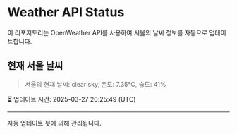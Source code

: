 
# Weather API Status

이 리포지토리는 OpenWeather API를 사용하여 서울의 날씨 정보를 자동으로 업데이트합니다.

## 현재 서울 날씨
> 서울의 현재 날씨: clear sky, 온도: 7.35°C, 습도: 41%

⏳ 업데이트 시간: 2025-03-27 20:25:49 (UTC)

---
자동 업데이트 봇에 의해 관리됩니다.
